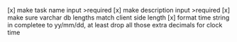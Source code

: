[x] make task name input >required
[x] make description input >required
[x] make sure varchar db lengths match client side length
[x] format time string  in completee to yy/mm/dd, at least drop all those extra decimals for clock time



